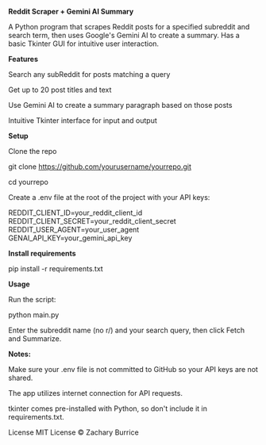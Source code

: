 **Reddit Scraper + Gemini AI Summary**

A Python program that scrapes Reddit posts for a specified subreddit and search term, then uses Google's Gemini AI to create a summary. Has a basic Tkinter GUI for intuitive user interaction.

**Features**


Search any subReddit for posts matching a query

Get up to 20 post titles and text

Use Gemini AI to create a summary paragraph based on those posts

Intuitive Tkinter interface for input and output

**Setup**

Clone the repo

git clone https://github.com/yourusername/yourrepo.git

cd yourrepo

Create a .env file at the root of the project with your API keys:

REDDIT_CLIENT_ID=your_reddit_client_id
REDDIT_CLIENT_SECRET=your_reddit_client_secret
REDDIT_USER_AGENT=your_user_agent
GENAI_API_KEY=your_gemini_api_key

**Install requirements**

pip install -r requirements.txt

**Usage**


Run the script:

python main.py

Enter the subreddit name (no r/) and your search query, then click Fetch and Summarize.

**Notes:**


Make sure your .env file is not committed to GitHub so your API keys are not shared.

The app utilizes internet connection for API requests.

tkinter comes pre-installed with Python, so don't include it in requirements.txt.


License
MIT License © Zachary Burrice
